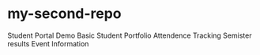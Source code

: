 # my-second-repo
Student Portal Demo
Basic Student Portfolio
Attendence Tracking
Semister results
Event Information
